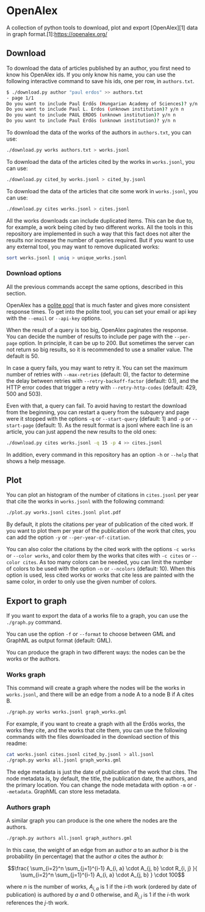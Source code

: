 # OpenAlex

A collection of python tools to download, plot and export [OpenAlex][1] data in graph format.[1]:https://openalex.org/

## Download

To download the data of articles published by an author,
you first need to know his OpenAlex ids.
If you only know his name,
you can use the following interactive command to save his ids,
one per row, in `authors.txt`.

```sh
$ ./download.py author "paul erdos" >> authors.txt
- page 1/1
Do you want to include Paul Erdős (Hungarian Academy of Sciences)? y/n y
Do you want to include Paul L. Erdos (unknown institution)? y/n n
Do you want to include PAUL ERDOS (unknown institution)? y/n n
Do you want to include Paul Erdös (unknown institution)? y/n n
```

To download the data of the works of the authors in `authors.txt`,
you can use:

```sh
./download.py works authors.txt > works.jsonl
```

To download the data of the articles cited by the works in `works.jsonl`,
you can use:

```sh
./download.py cited_by works.jsonl > cited_by.jsonl
```

To download the data of the articles that cite some work in `works.jsonl`,
you can use:

```sh
./download.py cites works.jsonl > cites.jsonl
```

All the works downloads can include duplicated items.
This can be due to, for example, a work being cited by two different works.
All the tools in this repository are implemented in such a way
that this fact does not alter the results
nor increase the number of queries required.
But if you want to use any external tool,
you may want to remove duplicated works:

```sh
sort works.jsonl | uniq > unique_works.jsonl
```

### Download options

All the previous commands accept the same options,
described in this section.

OpenAlex has a [polite pool][2] that is much faster
and gives more consistent response times.
To get into the polite tool,
you can set your email or api key with the `--email` or `--api-key` options.

When the result of a query is too big, OpenAlex paginates the response.
You can decide the number of results to include per page
with the `--per-page` option.
In principle, it can be up to 200.
But sometimes the server can not return so big results,
so it is recommended to use a smaller value.
The default is 50.

In case a query fails, you may want to retry it.
You can set the maximum number of retries with `--max-retries` (default: 0),
the factor to determine the delay between retries
with `--retry-backoff-factor` (default: 0.1),
and the HTTP error codes that trigger a retry
with `--retry-http-codes` (default: 429, 500 and 503).

Even with that, a query can fail.
To avoid having to restart the download from the beginning,
you can restart a query from the subquery and page were it stopped
with the options `-q` or `--start-query` (default: 1)
and `-p` or `--start-page` (default: 1).
As the result format is a jsonl where each line is an article,
you can just append the new results to the old ones:

```sh
./download.py cites works.jsonl -q 15 -p 4 >> cites.jsonl
```

In addition, every command in this repository has an option `-h` or `--help`
that shows a help message.

[2]: https://docs.openalex.org/how-to-use-the-api/rate-limits-and-authentication#the-polite-pool

## Plot

You can plot an histogram of the number of citations in `cites.jsonl` per year
that cite the works in `works.jsonl` with the following command:

```sh
./plot.py works.jsonl cites.jsonl plot.pdf
```

By default, it plots the citations per year of publication of the cited work.
If you want to plot them per year of the publication of the work that cites,
you can add the option `-y` or `--per-year-of-citation`.

You can also color the citations by the cited work
with the options `-c works` or `--color works`,
and color them by the works that cites with `-c cites` or `--color cites`.
As too many colors can be needed,
you can limit the number of colors to be used
with the option `-n` or `--ncolors` (default: 10).
When this option is used,
less cited works or works that cite less are painted with the same color,
in order to only use the given number of colors.

## Export to graph

If you want to export the data of a works file to a graph,
you can use the `./graph.py` command.

You can use the option `-f` or `--format`
to choose between GML and GraphML as output format (default: GML).

You can produce the graph in two different ways:
the nodes can be the works or the authors.

### Works graph

This command will create a graph
where the nodes will be the works in `works.jsonl`,
and there will be an edge from a node A to a node B if A cites B.

```sh
./graph.py works works.jsonl graph_works.gml
```

For example, if you want to create a graph with
all the Erdős works, the works they cite, and the works that cite them,
you can use the following commands
with the files downloaded in the download section of this readme:

```sh
cat works.jsonl cites.jsonl cited_by.jsonl > all.jsonl
./graph.py works all.jsonl graph_works.gml
```

The edge metadata is just the date of publication of the work that cites.
The node metadata is, by default, the title, the publication date,
the authors, and the primary location.
You can change the node metadata with option `-m` or `--metadata`.
GraphML can store less metadata.

### Authors graph

A similar graph you can produce is the one where the nodes are the authors.

```sh
./graph.py authors all.jsonl graph_authors.gml
```

In this case, the weight of an edge from an author $a$ to an author $b$
is the probability (in percentage) that the author $a$ cites the author $b$:

```math
\frac{
  \sum_{i=2}^n \sum_{j=1}^{i-1} A_{i, a} \cdot A_{j, b} \cdot R_{i, j}
}{
  \sum_{i=2}^n \sum_{j=1}^{i-1} A_{i, a} \cdot A_{j, b}
} \cdot 100
```

where $n$ is the number of works,
$A_{i, a}$ is 1 if the $i$-th work (ordered by date of publication)
is authored by $a$ and 0 otherwise,
and $R_{i, j}$ is 1 if the $i$-th work references the $j$-th work.
